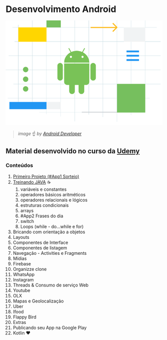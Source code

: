 # Desenvolvimento Android

![by Google in the official site for Android app developers](https://github.com/andermelo/udemy-desenvolvimento-android/blob/master/assets/images/android-image.png)
> *image* :point_up: *by [Android Developer](https://developer.android.com/)* 

## Material desenvolvido no curso da [Udemy](https://www.udemy.com/curso-de-desenvolvimento-android-oreo/)

### Conteúdos 

1. [Primeiro Projeto (#App1 Sorteio)](https://github.com/andermelo/udemy-desenvolvimento-android/tree/master/PrimeiroProjeto)
1. [Treinando JAVA](https://github.com/andermelo/udemy-desenvolvimento-android/tree/master/TreinandoJAVA) :coffee:
   1. variáveis e constantes
   1. operadores básicos aritméticos
   1. operadores relacionais e lógicos
   1. estruturas condicionais
   1. arrays
   1. #App2 Frases do dia
   1. switch
   1. Loops (while - do...while e for)
1. Bricando com orientação a objetos
1. Layouts
1. Componentes de Interface
1. Componentes de listagem
1. Navegação - Activities e Fragments
1. Mídias
1. Firebase
1. Organizze clone 
1. WhatsApp
1. Instagram
1. Threads & Consumo de serviço Web
1. Youtube
1. OLX
1. Mapas e Geolocalização
1. Uber
1. Ifood
1. Flappy Bird
1. Extras
1. Publicando seu App na Google Play
1. Kotlin :heart:
